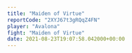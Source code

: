 ```yaml
---
title: "Maiden of Virtue"
reportCode: "2XYJ67t3gRQqZ4FN"
player: "Avalona"
fight: "Maiden of Virtue"
date: 2021-08-23T19:07:58.042000+00:00
---
```

